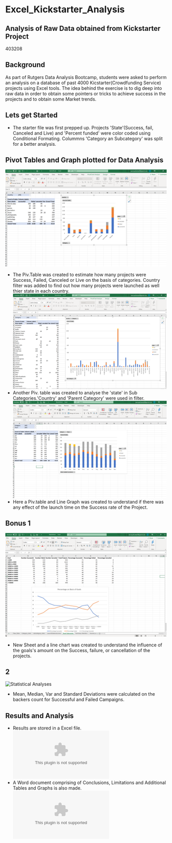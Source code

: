 # Excel_Kickstarter_Analysis
## Analysis of Raw Data obtained from Kickstarter Project
403208
## Background
As part of Rutgers Data Analysis Bootcamp, students were asked to perform an analysis on a database of past 4000 Kicstarter(Crowdfunding Service) projects using Excel tools. The idea behind the exercise is to dig deep into raw data in order to obtain some pointers or tricks to achieve success in the projects and to obtain some Market trends.

## Lets get Started
* The starter file was first prepped up. Projects 'State'(Success, fail, Canceled and Live)  and 'Percent funded' were color coded using Conditional Formating. Colummns 'Category an Subcategory' was split for a better analysis.
## Pivot Tables and Graph plotted for Data Analysis
!['Category Stats'](Images_tables/Category_Stats.png) 
* The Piv.Table was created to estimate how many projects were Success, Failed, Canceled or Live on the basis of categories. Country filter was added to find out how many projects were launched as well thier state in each country.
 !['Sub-category stats](Images_tables/Sub_Category_Stats.png)
 * Another Piv. table was created to analyse the 'state' in Sub Categories.'Country' and 'Parent Category' were used in filter.
 ![Outcomes based on Launch Data](Images_tables/launchdateoutcome.png)
* Here a Piv.table and Line Graph was created to understand if there was any effect of the launch time on the Success rate of the Project.
## Bonus 1
![Analysis of Success rate over the Goal Size of the Project](Images_tables/goal.png)
* New Sheet and a line chart was created to understand the influence of the goals's amount on the Success, failure, or cancellation of the projects.
## 2
![Statistical Analyses ](link)
* Mean, Median, Var and Standard Deviations were calculated on the backers count for Successful and Failed Campaigns.

## Results and Analysis
* Results are stored in a Excel file.
![Kickstarter Analysed Excel sheet](StarterBook.xlsx)
* A Word document comprising of Conclusions, Limitations and Additional Tables and Graphs is also made.  
![Kickstarter Analyses word file](https://github.com/saumya-datascience/Excel_Kickstarter_Analysis/blob/9928a3882d01580a45141cefa5da8f6652bb32be/DataAnalysis_Kickstart_Project.docx)



